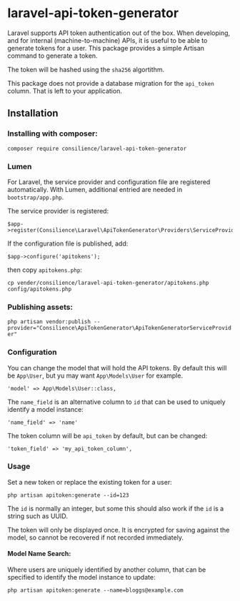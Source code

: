 # laravel-api-token-generator

Laravel supports API token authentication out of the box.
When developing, and for internal (machine-to-machine) APIs,
it is useful to be able to generate tokens for a user.
This package provides a simple Artisan command to generate a token.

The token will be hashed using the `sha256` algortithm.

This package does not provide a database migration for the `api_token` column.
That is left to your application.

## Installation

### Installing with composer:

`composer require consilience/laravel-api-token-generator`

### Lumen

For Laravel, the service provider and configuration file are registered automatically.
With Lumen, additional entried are needed in `bootstrap/app.php`.

The service provider is registered:

    $app->register(Consilience\Laravel\ApiTokenGenerator\Providers\ServiceProvider::class);

If the configuration file is published, add:

    $app->configure('apitokens');

then copy `apitokens.php`:

    cp vender/consilience/laravel-api-token-generator/apitokens.php config/apitokens.php

### Publishing assets:

`php artisan vendor:publish --provider="Consilience\ApiTokenGenerator\ApiTokenGeneratorServiceProvider"`

### Configuration

You can change the model that will hold the API tokens.
By default this will be `App\User`, but yu may want `App\Models\User` for example.

    'model' => App\Models\User::class,

The `name_field` is an alternative column to `id` that can be used to uniquely identify a model instance:

    'name_field' => 'name'

The token column will be `api_token` by default, but can be changed:

    'token_field' => 'my_api_token_column',

### Usage

Set a new token or replace the existing token for a user:

    php artisan apitoken:generate --id=123

The `id` is normally an integer, but some this should also work if the `id` is a string such as UUID.

The token will only be displayed once.
It is encrypted for saving against the model, so cannot be recovered if not recorded immediately.

#### Model Name Search:

Where users are uniquely identified by another column,
that can be specified to identify the model instance to update:

    php artisan apitoken:generate --name=bloggs@example.com

